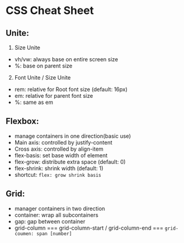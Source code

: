 # CSS Cheat Sheet

## Unite:
1. Size Unite
  - vh/vw: always base on entire screen size
  - %: base on parent size
2. Font Unite / Size Unite
  - rem: relative for Root font size (default: 16px)
  - em: relative for parent font size
  - %: same as em

## Flexbox:
  - manage containers in one direction(basic use)
  - Main axis: controlled by justify-content
  - Cross axis: controlled by align-item
  - flex-basis: set base width of element
  - flex-grow: distribute extra space (default: 0)
  - flex-shrink: shrink width (default: 1)
  - shortcut: ```flex: grow shrink basis```

## Grid:
  - manager containers in two direction
  - container: wrap all subcontainers
  - gap: gap between container
  - grid-column === grid-column-start / grid-column-end === ```grid-coumen: span [number]```
